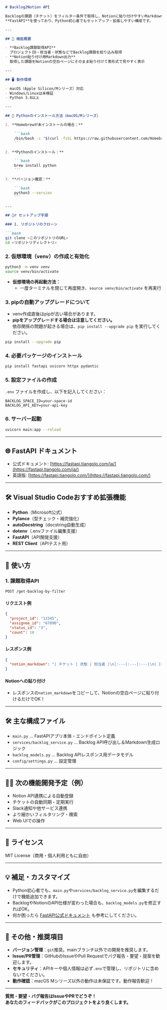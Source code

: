 ```markdown:README.md
# Backlog2Notion API

Backlogの課題（チケット）をフィルター条件で取得し、Notionに貼り付けやすいMarkdown形式で返すAPIです。  
**FastAPI**を使っており、Python初心者でもセットアップ・拡張しやすい構成です。

---

## 🚀 機能概要

- **Backlog課題取得API**  
  プロジェクトID・担当者・状態などでBacklog課題を絞り込み取得
- **Notion貼り付け用Markdown出力**  
  取得した課題をNotionの空白ページにそのまま貼り付けて表形式で見やすく表示

---

## 🖥️ 動作環境

- macOS（Apple Silicon/Mシリーズ）対応
- Windows/Linuxは未検証
- Python 3.8以上

---

## 🐍 Pythonのインストール方法（macOS/Mシリーズ）

1. **Homebrewが未インストールの場合：**

    ```bash
    /bin/bash -c "$(curl -fsSL https://raw.githubusercontent.com/Homebrew/install/HEAD/install.sh)"
    ```

2. **Pythonのインストール：**

    ```bash
    brew install python
    ```

3. **バージョン確認：**

    ```bash
    python3 --version
    ```

---

## 🏃‍♂️ セットアップ手順

### 1. リポジトリのクローン

```bash
git clone <このリポジトリのURL>
cd <リポジトリディレクトリ>
```

### 2. 仮想環境（venv）の作成と有効化

```bash
python3 -m venv venv
source venv/bin/activate
```
- **仮想環境の再起動方法：**
    - 一度ターミナルを閉じて再度開き、`source venv/bin/activate` を再実行

### 3. pipの自動アップグレードについて

- venv作成直後はpipが古い場合があります。  
- **pipをアップグレードする場合は注意してください。**  
    依存関係の問題が起きる場合は、`pip install --upgrade pip` を実行してください。

```bash
pip install --upgrade pip
```

### 4. 必要パッケージのインストール

```bash
pip install fastapi uvicorn httpx pydantic
```

### 5. 設定ファイルの作成

`.env` ファイルを作成し、以下を記入してください：

```
BACKLOG_SPACE_ID=your-space-id
BACKLOG_API_KEY=your-api-key
```

### 6. サーバー起動

```bash
uvicorn main:app --reload
```

---

## 🌐 FastAPI ドキュメント

- 公式ドキュメント: [https://fastapi.tiangolo.com/ja/](https://fastapi.tiangolo.com/ja/)
- 英語版: [https://fastapi.tiangolo.com/](https://fastapi.tiangolo.com/)

---

## 🛠️ Visual Studio Codeおすすめ拡張機能

- **Python**（Microsoft公式）
- **Pylance**（型チェック・補完強化）
- **autoDocstring**（docstring自動生成）
- **dotenv**（.envファイル編集支援）
- **FastAPI**（API開発支援）
- **REST Client**（APIテスト用）

---

## 🎯 使い方

### 1. 課題取得API

`POST /get-backlog-by-filter`

#### リクエスト例

```json
{
  "project_id": "12345",
  "assignee_id": "67890",
  "status_id": "3",
  "count": 10
}
```

#### レスポンス例

```json
{
  "notion_markdown": "| チケット | 状態 | 担当者 |\n|:---|:---|:---|\n| [タスクA](https://xxx.backlog.com/view/BLG-1) | 未対応 | 山田 | ..."
}
```

#### Notionへの貼り付け

- レスポンスの`notion_markdown`をコピーして、Notionの空白ページに貼り付けるだけでOK！

---

## 🛠️ 主な構成ファイル

- `main.py` … FastAPIアプリ本体・エンドポイント定義
- `services/backlog_service.py` … Backlog API呼び出し＆Markdown生成ロジック
- `backlog_models.py` … Backlog APIレスポンス用データモデル
- `config/settings.py` … 設定管理

---

## 🧑‍💻 次の機能開発予定（例）

- Notion API連携による自動登録
- チケットの自動同期・定期実行
- Slack通知や他サービス連携
- より細かいフィルタリング・検索
- Web UIでの操作

---

## 📝 ライセンス

MIT License（商用・個人利用ともに自由）

---

## 💡 補足・カスタマイズ

- Python初心者でも、`main.py`や`services/backlog_service.py`を編集するだけで機能追加できます。
- BacklogやNotionのAPI仕様が変わった場合も、`backlog_models.py`を修正すればOK。
- 何か困ったら [FastAPI公式ドキュメント](https://fastapi.tiangolo.com/ja/) も参考にしてください。

---


## 📝 その他・推奨項目

- **バージョン管理**：`git`推奨。mainブランチ以外での開発を推奨します。
- **Issue/PR管理**：GitHubのIssueやPull Requestでバグ報告・要望・提案を歓迎します。
- **セキュリティ**：APIキーや個人情報は必ず`.env`で管理し、リポジトリに含めないでください。
- **動作確認**：macOS Mシリーズ以外の動作は未保証です。動作報告歓迎！

---

**質問・要望・バグ報告はIssueやPRでどうぞ！  
あなたのフィードバックがこのプロジェクトをより良くします。**
```
